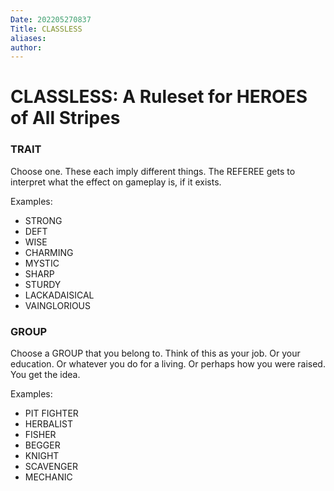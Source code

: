 ```yaml
---
Date: 202205270837
Title: CLASSLESS
aliases: 
author:
---
```

# CLASSLESS: A Ruleset for HEROES of All Stripes
### TRAIT
Choose one. These each imply different things. The REFEREE gets to interpret what the effect on gameplay is, if it exists.

Examples:
- STRONG
- DEFT
- WISE
- CHARMING
- MYSTIC
- SHARP
- STURDY
- LACKADAISICAL
- VAINGLORIOUS

### GROUP
Choose a GROUP that you belong to. Think of this as your job. Or your education. Or whatever you do for a living. Or perhaps how you were raised. You get the idea.

Examples:
- PIT FIGHTER
- HERBALIST
- FISHER
- BEGGER
- KNIGHT
- SCAVENGER
- MECHANIC
